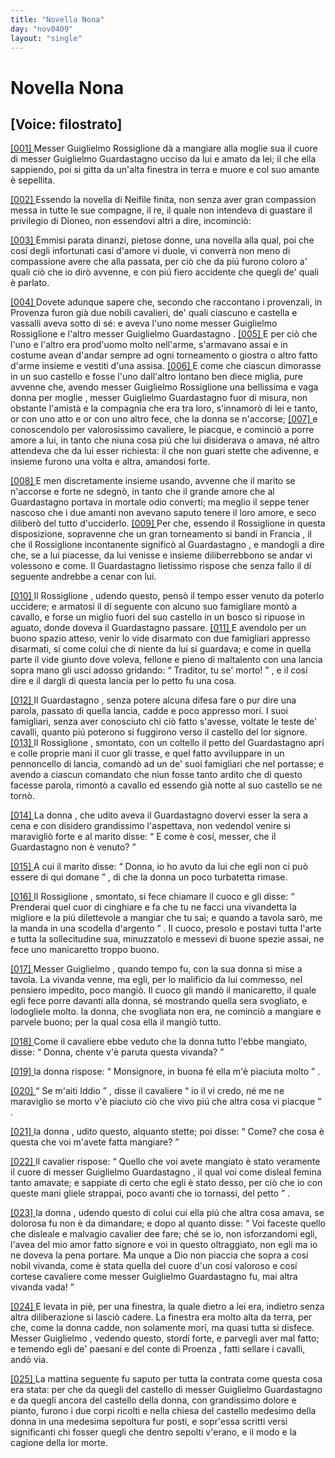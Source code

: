 ```yaml
---
title: "Novella Nona"
day: "nov0409"
layout: "single"
---
```

<div id="nov0409" type="novella" who="filostrato">
 <h1>
  Novella Nona
 </h1>
 <p>
  <h2>
   [Voice: filostrato]
  </h2>
 </p>
 <argument>
  <p>
   <a href="{{ site.baseurl }}enDecameron/nov0409#p04090001">
    [001]
   </a>
   <name persref="guiglielmorossiglione" type="person">
    Messer Guiglielmo Rossiglione
   </name>
   d&agrave; a mangiare alla moglie sua il cuore di messer
   <name persref="guiglielmoguardastagno" type="person">
    Guiglielmo Guardastagno
   </name>
   ucciso da lui e amato da lei; il che ella sappiendo, poi si gitta da un'alta finestra in terra e muore e col suo amante &egrave; sepellita.
  </p>
 </argument>
 <div3 type="commentary" who="author">
  <p>
   <a href="{{ site.baseurl }}enDecameron/nov0409#p04090002">
    [002]
   </a>
   Essendo la novella di Neifile finita, non senza aver gran compassion messa in tutte le sue compagne, il re, il quale non intendeva di guastare il privilegio di Dioneo, non essendovi altri a dire, incominci&ograve;:
  </p>
 </div3>
 <div3 type="commentary" who="filostrato">
  <p>
   <a href="{{ site.baseurl }}enDecameron/nov0409#p04090003">
    [003]
   </a>
   &Egrave;mmisi parata dinanzi, pietose donne, una novella alla qual, poi che cos&iacute; degli infortunati casi d'amore vi duole, vi converr&agrave; non meno di compassione avere che alla passata, per ci&ograve; che da pi&uacute; furono coloro a' quali ci&ograve; che io dir&ograve; avvenne, e con pi&uacute; fiero accidente che quegli de' quali &egrave; parlato.
  </p>
 </div3>
 <p>
  <a href="{{ site.baseurl }}enDecameron/nov0409#p04090004">
   [004]
  </a>
  Dovete adunque sapere che, secondo che raccontano i provenzali, in
  <name placeref="provenza" type="place">
   Provenza
  </name>
  furon gi&agrave; due nobili cavalieri, de' quali ciascuno e castella e vassalli aveva sotto di s&eacute;: e aveva l'uno nome messer Guiglielmo
  <name persref="guiglielmorossiglione" type="person">
   Rossiglione
  </name>
  e l'altro messer
  <name persref="guiglielmoguardastagno" type="person">
   Guiglielmo Guardastagno
  </name>
  .
  <a href="{{ site.baseurl }}enDecameron/nov0409#p04090005">
   [005]
  </a>
  E per ci&ograve; che l'uno e l'altro era prod'uomo molto nell'arme, s'armavano assai e in costume avean d'andar sempre ad ogni torneamento o giostra o altro fatto d'arme insieme e vestiti d'una assisa.
  <a href="{{ site.baseurl }}enDecameron/nov0409#p04090006">
   [006]
  </a>
  E come che ciascun dimorasse in un suo castello e fosse l'uno dall'altro lontano ben diece miglia, pure avvenne che, avendo messer Guiglielmo
  <name persref="guiglielmorossiglione" type="person">
   Rossiglione
  </name>
  una bellissima e vaga donna per
  <name persref="moglierossiglione-0409" type="person">
   moglie
  </name>
  , messer Guiglielmo
  <name persref="guiglielmoguardastagno" type="person">
   Guardastagno
  </name>
  fuor di misura, non obstante l'amist&agrave; e la compagnia che era tra loro, s'innamor&ograve; di lei e tanto, or con uno atto e or con uno altro fece, che la donna se n'accorse;
  <a href="{{ site.baseurl }}enDecameron/nov0409#p04090007">
   [007]
  </a>
  e conoscendolo per valorosissimo cavaliere, le piacque, e cominci&ograve; a porre amore a lui, in tanto che niuna cosa pi&uacute; che lui disiderava o amava, n&eacute; altro attendeva che da lui esser richiesta: il che non guari stette che adivenne, e insieme furono una volta e altra, amandosi forte.
 </p>
 <p>
  <a href="{{ site.baseurl }}enDecameron/nov0409#p04090008">
   [008]
  </a>
  E men discretamente insieme usando, avvenne che il marito se n'accorse e forte ne sdegn&ograve;, in tanto che il grande amore che al
  <name persref="guiglielmoguardastagno" type="person">
   Guardastagno
  </name>
  portava in mortale odio convert&iacute;; ma meglio il seppe tener nascoso che i due amanti non avevano saputo tenere il loro amore, e seco diliber&ograve; del tutto d'ucciderlo.
  <a href="{{ site.baseurl }}enDecameron/nov0409#p04090009">
   [009]
  </a>
  Per che, essendo il
  <name persref="guiglielmorossiglione" type="person">
   Rossiglione
  </name>
  in questa disposizione, sopravenne che un gran torneamento si band&iacute; in
  <name placeref="francia" type="place">
   Francia
  </name>
  , il che il
  <name persref="guiglielmorossiglione" type="person">
   Rossiglione
  </name>
  incontanente signific&ograve; al
  <name persref="guiglielmoguardastagno" type="person">
   Guardastagno
  </name>
  , e mandogli a dire che, se a lui piacesse, da lui venisse e insieme diliberrebbono se andar vi volessono e come. Il
  <name persref="guiglielmoguardastagno" type="person">
   Guardastagno
  </name>
  lietissimo rispose che senza fallo il d&iacute; seguente andrebbe a cenar con lui.
 </p>
 <p>
  <a href="{{ site.baseurl }}enDecameron/nov0409#p04090010">
   [010]
  </a>
  Il
  <name persref="guiglielmorossiglione" type="person">
   Rossiglione
  </name>
  , udendo questo, pens&ograve; il tempo esser venuto da poterlo uccidere; e armatosi il d&iacute; seguente con alcuno suo famigliare mont&ograve; a cavallo, e forse un miglio fuori del suo
  <name placeref="castellorossiglione" type="place">
   castello
  </name>
  in un bosco si ripuose in aguato, donde doveva il
  <name persref="guiglielmoguardastagno" type="person">
   Guardastagno
  </name>
  passare.
  <a href="{{ site.baseurl }}enDecameron/nov0409#p04090011">
   [011]
  </a>
  E avendolo per un buono spazio atteso, venir lo vide disarmato con due famigliari appresso disarmati, s&iacute; come colui che di niente da lui si guardava; e come in quella parte il vide giunto dove voleva, fellone e pieno di maltalento con una lancia sopra mano gli usc&iacute; adosso gridando:
  <q direct="unspecified" who="guiglielmorossiglione">
   Traditor, tu se' morto!
  </q>
  , e il cos&iacute; dire e il dargli di questa lancia per lo petto fu una cosa.
 </p>
 <p>
  <a href="{{ site.baseurl }}enDecameron/nov0409#p04090012">
   [012]
  </a>
  Il
  <name persref="guiglielmoguardastagno" type="person">
   Guardastagno
  </name>
  , senza potere alcuna difesa fare o pur dire una parola, passato di quella lancia, cadde e poco appresso mor&iacute;. I suoi famigliari, senza aver conosciuto chi ci&ograve; fatto s'avesse, voltate le teste de' cavalli, quanto pi&uacute; poterono si fuggirono verso il
  <name placeref="castelloguardastagno" type="place">
   castello
  </name>
  del lor signore.
  <a href="{{ site.baseurl }}enDecameron/nov0409#p04090013">
   [013]
  </a>
  Il
  <name persref="guiglielmorossiglione" type="person">
   Rossiglione
  </name>
  , smontato, con un coltello il petto del
  <name persref="guiglielmoguardastagno" type="person">
   Guardastagno
  </name>
  apr&iacute; e colle proprie mani il cuor gli trasse, e quel fatto avviluppare in un pennoncello di lancia, comand&ograve; ad un de' suoi famigliari che nel portasse; e avendo a ciascun comandato che niun fosse tanto ardito che di questo facesse parola, rimont&ograve; a cavallo ed essendo gi&agrave; notte al suo
  <name placeref="castellorossiglione" type="place">
   castello
  </name>
  se ne torn&ograve;.
 </p>
 <p>
  <a href="{{ site.baseurl }}enDecameron/nov0409#p04090014">
   [014]
  </a>
  <name persref="moglierossiglione-0409" type="person">
   La donna
  </name>
  , che udito aveva il
  <name persref="guiglielmoguardastagno" type="person">
   Guardastagno
  </name>
  dovervi esser la sera a cena e con disidero grandissimo l'aspettava, non vedendol venire si maravigli&ograve; forte e al marito disse:
  <q direct="unspecified" who="moglierossiglione-0409">
   E come &egrave; cos&iacute;, messer, che il
   <name persref="guiglielmoguardastagno" type="person">
    Guardastagno
   </name>
   non &egrave; venuto?
  </q>
 </p>
 <p>
  <a href="{{ site.baseurl }}enDecameron/nov0409#p04090015">
   [015]
  </a>
  A cui il marito disse:
  <q direct="unspecified" who="guiglielmorossiglione">
   Donna, io ho avuto da lui che egli non ci pu&ograve; essere di qui domane
  </q>
  , di che
  <name persref="moglierossiglione-0409" type="person">
   la donna
  </name>
  un poco turbatetta rimase.
 </p>
 <p>
  <a href="{{ site.baseurl }}enDecameron/nov0409#p04090016">
   [016]
  </a>
  Il
  <name persref="guiglielmorossiglione" type="person">
   Rossiglione
  </name>
  , smontato, si fece chiamare il cuoco e gli disse:
  <q direct="unspecified" who="guiglielmorossiglione">
   Prenderai quel cuor di cinghiare e fa che tu ne facci una vivandetta la migliore e la pi&uacute; dilettevole a mangiar che tu sai; e quando a tavola sar&ograve;, me la manda in una scodella d'argento
  </q>
  . Il cuoco, presolo e postavi tutta l'arte e tutta la sollecitudine sua, minuzzatolo e messevi di buone spezie assai, ne fece uno manicaretto troppo buono.
 </p>
 <p>
  <a href="{{ site.baseurl }}enDecameron/nov0409#p04090017">
   [017]
  </a>
  Messer
  <name persref="guiglielmorossiglione" type="person">
   Guiglielmo
  </name>
  , quando tempo fu, con
  <name persref="moglierossiglione-0409" type="person">
   la sua donna
  </name>
  si mise a tavola. La vivanda venne, ma egli, per lo malificio da lui commesso, nel pensiero impedito, poco mangi&ograve;. Il cuoco gli mand&ograve; il manicaretto, il quale egli fece porre davanti alla donna, s&eacute; mostrando quella sera svogliato, e lodogliele molto. la donna, che svogliata non era, ne cominci&ograve; a mangiare e parvele buono; per la qual cosa ella il mangi&ograve; tutto.
 </p>
 <p>
  <a href="{{ site.baseurl }}enDecameron/nov0409#p04090018">
   [018]
  </a>
  Come il cavaliere ebbe veduto che
  <name persref="moglierossiglione-0409" type="person">
   la donna
  </name>
  tutto l'ebbe mangiato, disse:
  <q direct="unspecified" who="guiglielmorossiglione">
   Donna, chente v'&egrave; paruta questa vivanda?
  </q>
 </p>
 <p>
  <a href="{{ site.baseurl }}enDecameron/nov0409#p04090019">
   [019]
  </a>
  <name persref="moglierossiglione-0409" type="person">
   la donna
  </name>
  rispose:
  <q direct="unspecified" who="moglierossiglione-0409">
   Monsignore, in buona f&eacute; ella m'&egrave; piaciuta molto
  </q>
  .
 </p>
 <p>
  <a href="{{ site.baseurl }}enDecameron/nov0409#p04090020">
   [020]
  </a>
  <q direct="unspecified" who="guiglielmorossiglione">
   Se m'aiti Iddio
  </q>
  , disse il cavaliere
  <q direct="unspecified" who="guiglielmorossiglione">
   io il vi credo, n&eacute; me ne maraviglio se morto v'&egrave; piaciuto ci&ograve; che vivo pi&uacute; che altra cosa vi piacque
  </q>
  .
 </p>
 <p>
  <a href="{{ site.baseurl }}enDecameron/nov0409#p04090021">
   [021]
  </a>
  <name persref="moglierossiglione-0409" type="person">
   la donna
  </name>
  , udito questo, alquanto stette; poi disse:
  <q direct="unspecified" who="moglierossiglione-0409">
   Come? che cosa &egrave; questa che voi m'avete fatta mangiare?
  </q>
 </p>
 <p>
  <a href="{{ site.baseurl }}enDecameron/nov0409#p04090022">
   [022]
  </a>
  Il cavalier rispose:
  <q direct="unspecified" who="guiglielmorossiglione">
   Quello che voi avete mangiato &egrave; stato veramente il cuore di messer Guiglielmo
   <name persref="guiglielmoguardastagno" type="person">
    Guardastagno
   </name>
   , il qual voi come disleal femina tanto amavate; e sappiate di certo che egli &egrave; stato desso, per ci&ograve; che io con queste mani gliele strappai, poco avanti che io tornassi, del petto
  </q>
  .
 </p>
 <p>
  <a href="{{ site.baseurl }}enDecameron/nov0409#p04090023">
   [023]
  </a>
  <name persref="moglierossiglione-0409" type="person">
   la donna
  </name>
  , udendo questo di colui cui ella pi&uacute; che altra cosa amava, se dolorosa fu non &egrave; da dimandare; e dopo al quanto disse:
  <q direct="unspecified" who="moglierossiglione-0409">
   Voi faceste quello che disleale e malvagio cavalier dee fare; ch&eacute; se io, non isforzandomi egli, l'avea del mio amor fatto signore e voi in questo oltraggiato, non egli ma io ne doveva la pena portare. Ma unque a Dio non piaccia che sopra a cos&iacute; nobil vivanda, come &egrave; stata quella del cuore d'un cos&iacute; valoroso e cos&iacute; cortese cavaliere come messer Guiglielmo
   <name persref="guiglielmoguardastagno" type="person">
    Guardastagno
   </name>
   fu, mai altra vivanda vada!
  </q>
 </p>
 <p>
  <a href="{{ site.baseurl }}enDecameron/nov0409#p04090024">
   [024]
  </a>
  E levata in pi&egrave;, per una finestra, la quale dietro a lei era, indietro senza altra diliberazione si lasci&ograve; cadere. La finestra era molto alta da terra, per che, come la donna cadde, non solamente mor&iacute;, ma quasi tutta si disfece. Messer
  <name persref="guiglielmoguardastagno" type="person">
   Guiglielmo
  </name>
  , vedendo questo, stord&iacute; forte, e parvegli aver mal fatto; e temendo egli de' paesani e del conte di
  <name placeref="provenza" type="place">
   Proenza
  </name>
  , fatti sellare i cavalli, and&ograve; via.
 </p>
 <p>
  <a href="{{ site.baseurl }}enDecameron/nov0409#p04090025">
   [025]
  </a>
  La mattina seguente fu saputo per tutta la contrata come questa cosa era stata: per che da quegli del
  <name placeref="castelloguardastagno" type="place">
   castello
  </name>
  di messer Guiglielmo
  <name persref="guiglielmoguardastagno" type="person">
   Guardastagno
  </name>
  e da quegli ancora del
  <name placeref="castellorossiglione" type="place">
   castello
  </name>
  della donna, con grandissimo dolore e pianto, furono i due corpi ricolti e nella
  <name placeref="chiesarossiglione-0409" type="place">
   chiesa
  </name>
  del castello medesimo della donna in una medesima sepoltura fur posti, e sopr'essa scritti versi significanti chi fosser quegli che dentro sepolti v'erano, e il modo e la cagione della lor morte.
 </p>
</div>